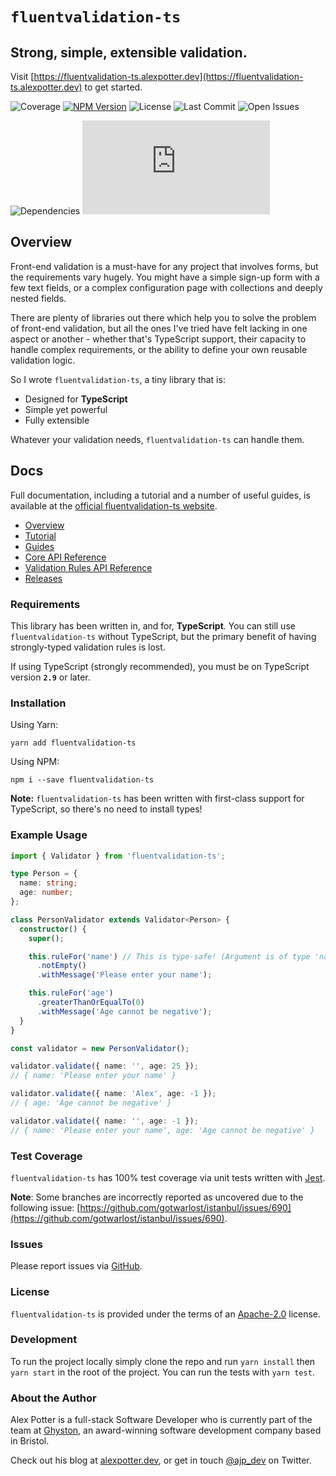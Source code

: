 # `fluentvalidation-ts`

## Strong, simple, extensible validation.

Visit [https://fluentvalidation-ts.alexpotter.dev](https://fluentvalidation-ts.alexpotter.dev) to get started.

![Coverage](https://badgen.net/badge/coverage/100%25/green)
[![NPM Version](https://badgen.net/npm/v/fluentvalidation-ts)](https://www.npmjs.com/package/fluentvalidation-ts)
![License](https://badgen.net/npm/license/fluentvalidation-ts)
![Last Commit](https://badgen.net/github/last-commit/alexjpotter/fluentvalidation-ts/master)
![Open Issues](https://badgen.net/github/open-issues/alexjpotter/fluentvalidation-ts)

![Dependencies](https://badgen.net/badge/dependencies/none/green)
[![GZIP Size](https://img.badgesize.io/https://unpkg.com/fluentvalidation-ts@latest/dist/index.js?compression=gzip)](https://unpkg.com/fluentvalidation-ts@latest/dist/index.js)

## Overview

Front-end validation is a must-have for any project that involves forms, but the requirements vary hugely. You might have a simple sign-up form with a few text fields, or a complex configuration page with collections and deeply nested fields.

There are plenty of libraries out there which help you to solve the problem of front-end validation, but all the ones I've tried have felt lacking in one aspect or another - whether that's TypeScript support, their capacity to handle complex requirements, or the ability to define your own reusable validation logic.

So I wrote `fluentvalidation-ts`, a tiny library that is:

- Designed for **TypeScript**
- Simple yet powerful
- Fully extensible

Whatever your validation needs, `fluentvalidation-ts` can handle them.

## Docs

Full documentation, including a tutorial and a number of useful guides, is available at the [official fluentvalidation-ts website](https://fluentvalidation-ts.alexpotter.dev).

- [Overview](https://fluentvalidation-ts.alexpotter.dev/docs/overview)
- [Tutorial](https://fluentvalidation-ts.alexpotter.dev/docs/tutorial)
- [Guides](https://fluentvalidation-ts.alexpotter.dev/docs/guides/customrules)
- [Core API Reference](https://fluentvalidation-ts.alexpotter.dev/docs/api/core/validator)
- [Validation Rules API Reference](https://fluentvalidation-ts.alexpotter.dev/docs/api/rules/emailaddress)
- [Releases](https://github.com/AlexJPotter/fluentvalidation-ts/releases)

### Requirements

This library has been written in, and for, **TypeScript**. You can still use `fluentvalidation-ts` without TypeScript, but the primary benefit of having strongly-typed validation rules is lost.

If using TypeScript (strongly recommended), you must be on TypeScript version **`2.9`** or later.

### Installation

Using Yarn:

```
yarn add fluentvalidation-ts
```

Using NPM:

```
npm i --save fluentvalidation-ts
```

**Note:** `fluentvalidation-ts` has been written with first-class support for TypeScript, so there's no need to install types!

### Example Usage

```typescript
import { Validator } from 'fluentvalidation-ts';

type Person = {
  name: string;
  age: number;
};

class PersonValidator extends Validator<Person> {
  constructor() {
    super();

    this.ruleFor('name') // This is type-safe! (Argument is of type 'name' | 'age')
      .notEmpty()
      .withMessage('Please enter your name');

    this.ruleFor('age')
      .greaterThanOrEqualTo(0)
      .withMessage('Age cannot be negative');
  }
}

const validator = new PersonValidator();

validator.validate({ name: '', age: 25 });
// { name: 'Please enter your name' }

validator.validate({ name: 'Alex', age: -1 });
// { age: 'Age cannot be negative' }

validator.validate({ name: '', age: -1 });
// { name: 'Please enter your name', age: 'Age cannot be negative' }
```

### Test Coverage

`fluentvalidation-ts` has 100% test coverage via unit tests written with [Jest](https://jestjs.io/).

**Note**: Some branches are incorrectly reported as uncovered due to the following issue: [https://github.com/gotwarlost/istanbul/issues/690](https://github.com/gotwarlost/istanbul/issues/690).

### Issues

Please report issues via [GitHub](https://github.com/AlexJPotter/fluentvalidation-ts/issues).

### License

`fluentvalidation-ts` is provided under the terms of an [Apache-2.0](https://www.apache.org/licenses/LICENSE-2.0) license.

### Development

To run the project locally simply clone the repo and run `yarn install` then `yarn start` in the root of the project. You can run the tests with `yarn test`.

### About the Author

Alex Potter is a full-stack Software Developer who is currently part of the team at [Ghyston](https://www.ghyston.com), an award-winning software development company based in Bristol.

Check out his blog at [alexpotter.dev](https://alexpotter.dev), or get in touch [@ajp_dev](https://twitter.com/ajp_dev) on Twitter.

